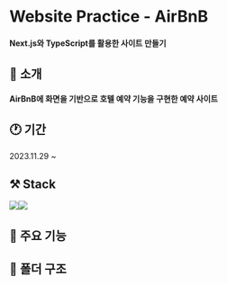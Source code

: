 # Website Practice - AirBnB

#### Next.js와 TypeScript를 활용한 사이트 만들기

## 🚀 소개

#### AirBnB에 화면을 기반으로 호텔 예약 기능을 구현한 예약 사이트

## 🕐 기간

2023.11.29 ~

## ⚒️ Stack

<img src="https://img.shields.io/badge/typescript-3178C6?style=for-the-badge&logo=typescript&logoColor=white"><img src="https://img.shields.io/badge/Next.js-000000?style=for-the-badge&logo=Next.js&logoColor=white">

<!-- <img src="https://img.shields.io/badge/React-61DAFB?style=for-the-badge&logo=React&logoColor=black"><img src="https://img.shields.io/badge/mui-007FFF?style=for-the-badge&logo=mui&logoColor=black"><img src="https://img.shields.io/badge/reactquery-FF4154?style=for-the-badge&logo=reactquery&logoColor=black"><img src="https://img.shields.io/badge/Recoil-3578E5?style=for-the-badge&logo=recoil&logoColor=black"> -->

## 📌 주요 기능

<!-- ### 화면구현
- 디자인 패턴
- 그리드
- MUI
- position
- CSS 사이즈 단위

### 드롭다운 & 모달
- useState
- 조건부렌더링
- useHook
  - 커스텀 훅 만들기 -->

## 📁 폴더 구조
